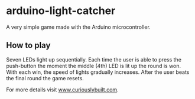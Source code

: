 # arduino-light-catcher

A very simple game made with the Arduino microcontroller.  

## How to play

Seven LEDs light up sequentially.  Each time the user is able to press the push-button the moment the middle (4th) LED is lit up the round is won.  With each win, the speed of lights gradually increases.  After the user beats the final round the game resets.

For more details visit www.curiouslybuilt.com.